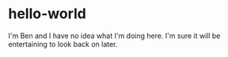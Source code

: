 # hello-world 

I'm Ben and I have no idea what I'm doing here. I'm sure it will be entertaining to look back on later.
